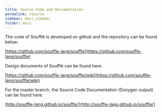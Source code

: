 ```yaml
---
title: Source Code and Documentation
permalink: /source
sidebar: docs_sidebar
folder: docs
---
```

The code of Soufflé is developed on github and the repository can be found below:

[https://github.com/souffle-lang/souffle](https://github.com/souffle-lang/souffle)

Design documents of Soufflé can be found here:

[https://github.com/souffle-lang/souffle/wiki](https://github.com/souffle-lang/souffle/wiki)

For the master branch, the Source Code Documentation (Doxygen output) can be found here:

[http://souffle-lang.github.io/souffle/](http://souffle-lang.github.io/souffle/)
